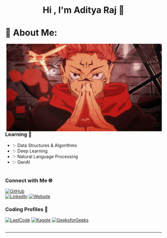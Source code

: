 
<h1 align="center"> Hi , I'm Aditya Raj 👋 </h1>

# 💫 About Me:
<img hight="100" width="500"  alt="GIF" align="right" src="https://github.com/aditya-raaj/aditya-raaj/blob/main/gif3.gif">

###  Learning 📑
- ✨ Data Structures & Algorithms
- ✨ Deep Learning
- ✨ Natural Language Processing
- ✨ GenAI
</br></br>

### Connect with Me 🌐  

[![GitHub](https://img.shields.io/badge/GitHub-%2312100E.svg?logo=github&logoColor=white)](https://github.com/aditya-raaj)   
[![LinkedIn](https://img.shields.io/badge/LinkedIn-%230077B5.svg?logo=linkedin&logoColor=white)](https://linkedin.com/in/aditya-lin) 
[![Website](https://img.shields.io/badge/Website-%2300BFAE.svg?logo=google-chrome&logoColor=white)]([https://yourwebsite.com](https://aditya-raaj.github.io/Portfolio/))



### Coding Profiles 🚀  

[![LeetCode](https://img.shields.io/badge/LeetCode-%23FFA116.svg?logo=leetcode&logoColor=black)](https://leetcode.com/itsaditya7)  [![Kaggle](https://img.shields.io/badge/Kaggle-%2320BEFF.svg?logo=kaggle&logoColor=white)](https://kaggle.com/adityaraaj7) [![GeeksforGeeks](https://img.shields.io/badge/GeeksforGeeks-%23107840.svg?logo=geeksforgeeks&logoColor=white)](https://auth.geeksforgeeks.org/user/itsadit07)  
</br>

---
